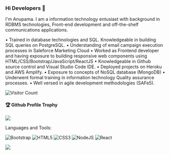 ### Hi Developers 👋

I'm Anupama. I am a information technology entusiast with background in RDBMS technologies, Front-end development and off-the-shelf communications applications.

•	Trained in database technologies and SQL. Knowledgeable in building SQL queries on PostgreSQL.
• Understanding of email campaign execution processes in Saleforce Marketing Cloud
•	Worked as Frontend developer and having exposure to building responsive web components using HTML/CSS/Bootstrap/JavaScript/ReactJS
•	Knowledgeable in Github source control and Visual Studio Code IDE.
•	Deployed projects on Heroku and AWS Amplify.
•	Exposure to concepts of NoSQL database (MongoDB)
•	Underwent formal training in information technology Quality assurance processes.
• Well versed in agile development methodologies (SAFe5).


![Visitor Count](https://profile-counter.glitch.me/anupama-prabhu/count.svg)

<div>
  <h4>🏆 Github Profile Trophy</h4>
  <a href="https://github.com/ryo-ma/github-profile-trophy">
    <img src="https://github-profile-trophy.vercel.app/?username=anupama-prabhu&column=7"/>
  </a>
</div>

Languages and Tools: 

<img alt="Bootstrap" src="https://img.shields.io/badge/bootstrap-%23563D7C.svg?style=flat-square&logo=bootstrap&logoColor=white"/> <img alt="HTML5" src="https://img.shields.io/badge/html5-%23E34F26.svg?style=flat-square&logo=html5&logoColor=white"/> <img alt="CSS3" src="https://img.shields.io/badge/css3-%231572B6.svg?style=flat-square&logo=css3&logoColor=white"/> <img alt="NodeJS" src="https://img.shields.io/badge/node.js-%2343853D.svg?style=flat-square&logo=node-dot-js&logoColor=white"/> <img alt="React" src="https://img.shields.io/badge/react-%2320232a.svg?style=flat-square&logo=react&logoColor=%2361DAFB"/> 

![](https://activity-graph.herokuapp.com/graph?username=anupama-prabhu&theme=react-dark&area=true)
<!--
**Aakashdeveloper/Aakashdeveloper** is a ✨ _special_ ✨ repository because its `README.md` (this file) appears on your GitHub profile.
Here are some ideas to get you started:
- 🔭 I’m currently working on ...
- 🌱 I’m currently learning ...
- 👯 I’m looking to collaborate on ...
- 🤔 I’m looking for help with ...
- 💬 Ask me about ...
- 📫 How to reach me: ...
- 😄 Pronouns: ...
- ⚡ Fun fact: .....
-->
